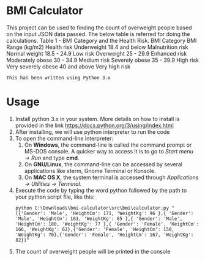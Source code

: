 BMI Calculator
================
This project can be used to finding the count of overweight people based on the input JSON data passed.
The below table is referred for doing the calculations.
Table 1 - BMI Category and the Health Risk.
BMI Category BMI Range (kg/m2) Health risk
Underweight 18.4 and below Malnutrition risk
Normal weight 18.5 - 24.9 Low risk
Overweight 25 - 29.9 Enhanced risk
Moderately obese 30 - 34.9 Medium risk
Severely obese 35 - 39.9 High risk
Very severely obese 40 and above Very high risk

``This has been written using Python 3.x``

Usage 
==========
1. Install python 3.x in your system. More details on how to install is provided in the link https://docs.python.org/3/using/index.html
2. After installing, we will use python interpreter to run the code
3. To open the command-line interpreter:
   1. On **Windows**, the command-line is called the command prompt or MS-DOS console. A quicker way to access it is to go to *Start menu → Run* and type **cmd**. 
   2. On **GNU/Linux**, the command-line can be accessed by several applications like xterm, Gnome Terminal or Konsole. 
   3. On **MAC OS X**, the system terminal is accessed through *Applications → Utilities → Terminal*.
4. Execute the code by typing the word python followed by the path to your python script file, like this:
    ```
    python C:\Downloads\bmi-calculator\src\bmi\calculator.py "[{'Gender': 'Male', 'HeightCm': 171, 'WeightKg': 96 },{ 'Gender': 'Male', 'HeightCm': 161, 'WeightKg': 85 },{ 'Gender': 'Male', 'HeightCm': 180, 'WeightKg': 77 },{ 'Gender': 'Female', 'HeightCm': 166, 'WeightKg': 62},{'Gender': 'Female', 'HeightCm': 150, 'WeightKg': 70},{'Gender': 'Female', 'HeightCm': 167, 'WeightKg': 82}]"
    ```
5. The count of overweight people will be printed in the console